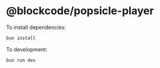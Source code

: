 # @blockcode/popsicle-player

To install dependencies:

```bash
bun install
```

To development:

```bash
bun run dev
```